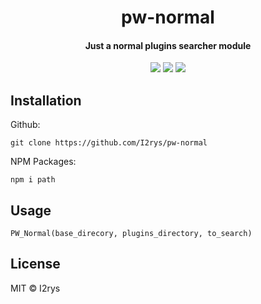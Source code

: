 
<h1 align="center">pw-normal</h1>
<h4 align="center">Just a normal plugins searcher module</h4>
<p align="center">
	<a href="https://github.com/I2rys/pw-normal/blob/main/LICENSE"><img src="https://img.shields.io/github/license/I2rys/pw-normal?style=flat-square"></img></a>
	<a href="https://github.com/I2rys/pw-normal/issues"><img src="https://img.shields.io/github/issues/I2rys/pw-normal.svg"></img></a>
	<a href="https://nodejs.org/"><img src="https://img.shields.io/badge/-Nodejs-green?style=flat-square&logo=Node.js"></img></a>
</p>


## Installation
Github:

    git clone https://github.com/I2rys/pw-normal

NPM Packages:

    npm i path
    
## Usage

    PW_Normal(base_direcory, plugins_directory, to_search)

## License
MIT © I2rys
